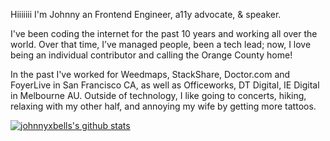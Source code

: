 Hiiiiiii I'm Johnny an Frontend Engineer, a11y advocate, & speaker.

[](https://media.giphy.com/media/26uf5uCk2sU93znDW/giphy.gif)

I've been coding the internet for the past 10 years and working all over the world. Over that time, I’ve managed people, been a tech lead; now, I love being an individual contributor and calling the Orange County home!

In the past I've worked for Weedmaps, StackShare, Doctor.com and FoyerLive in San Francisco CA, as well as Officeworks, DT Digital, IE Digital in Melbourne AU.
Outside of technology, I like going to concerts, hiking, relaxing with my other half, and annoying my wife by getting more tattoos.

[![johnnyxbells's github stats](https://github-readme-stats.vercel.app/api?username=johnnyxbell&show_icons=true&title_color=fff&icon_color=79ff97&text_color=9f9f9f&bg_color=151515)](https://github.com/johnnyxbell/github-readme-stats)

